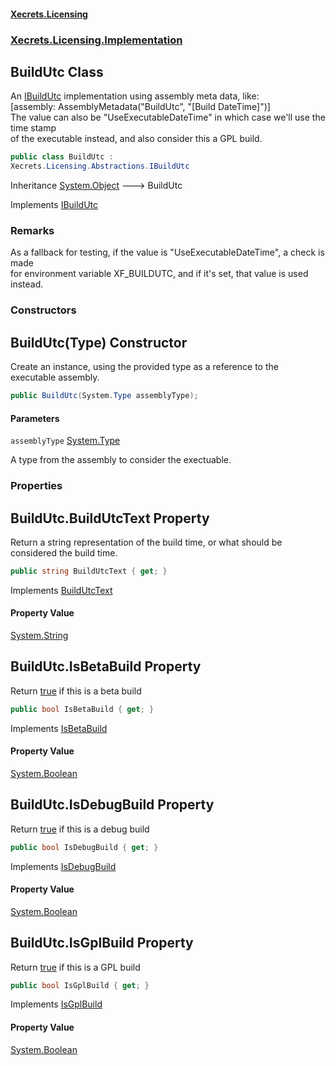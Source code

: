 #### [Xecrets.Licensing](index.md 'index')
### [Xecrets.Licensing.Implementation](Xecrets.Licensing.Implementation.md 'Xecrets.Licensing.Implementation')

## BuildUtc Class

An [IBuildUtc](Xecrets.Licensing.Abstractions.IBuildUtc.md 'Xecrets.Licensing.Abstractions.IBuildUtc') implementation using assembly meta data, like:  
[assembly: AssemblyMetadata("BuildUtc", "[Build DateTime]")]  
The value can also be "UseExecutableDateTime" in which case we'll use the time stamp  
of the executable instead, and also consider this a GPL build.

```csharp
public class BuildUtc :
Xecrets.Licensing.Abstractions.IBuildUtc
```

Inheritance [System.Object](https://docs.microsoft.com/en-us/dotnet/api/System.Object 'System.Object') &#129106; BuildUtc

Implements [IBuildUtc](Xecrets.Licensing.Abstractions.IBuildUtc.md 'Xecrets.Licensing.Abstractions.IBuildUtc')

### Remarks
As a fallback for testing, if the value is "UseExecutableDateTime", a check is made  
for environment variable XF_BUILDUTC, and if it's set, that value is used instead.
### Constructors

<a name='Xecrets.Licensing.Implementation.BuildUtc.BuildUtc(System.Type)'></a>

## BuildUtc(Type) Constructor

Create an instance, using the provided type as a reference to the executable assembly.

```csharp
public BuildUtc(System.Type assemblyType);
```
#### Parameters

<a name='Xecrets.Licensing.Implementation.BuildUtc.BuildUtc(System.Type).assemblyType'></a>

`assemblyType` [System.Type](https://docs.microsoft.com/en-us/dotnet/api/System.Type 'System.Type')

A type from the assembly to consider the exectuable.
### Properties

<a name='Xecrets.Licensing.Implementation.BuildUtc.BuildUtcText'></a>

## BuildUtc.BuildUtcText Property

Return a string representation of the build time, or what should be considered the build time.

```csharp
public string BuildUtcText { get; }
```

Implements [BuildUtcText](Xecrets.Licensing.Abstractions.IBuildUtc.md#Xecrets.Licensing.Abstractions.IBuildUtc.BuildUtcText 'Xecrets.Licensing.Abstractions.IBuildUtc.BuildUtcText')

#### Property Value
[System.String](https://docs.microsoft.com/en-us/dotnet/api/System.String 'System.String')

<a name='Xecrets.Licensing.Implementation.BuildUtc.IsBetaBuild'></a>

## BuildUtc.IsBetaBuild Property

Return [true](https://docs.microsoft.com/en-us/dotnet/csharp/language-reference/builtin-types/bool 'https://docs.microsoft.com/en-us/dotnet/csharp/language-reference/builtin-types/bool') if this is a beta build

```csharp
public bool IsBetaBuild { get; }
```

Implements [IsBetaBuild](Xecrets.Licensing.Abstractions.IBuildUtc.md#Xecrets.Licensing.Abstractions.IBuildUtc.IsBetaBuild 'Xecrets.Licensing.Abstractions.IBuildUtc.IsBetaBuild')

#### Property Value
[System.Boolean](https://docs.microsoft.com/en-us/dotnet/api/System.Boolean 'System.Boolean')

<a name='Xecrets.Licensing.Implementation.BuildUtc.IsDebugBuild'></a>

## BuildUtc.IsDebugBuild Property

Return [true](https://docs.microsoft.com/en-us/dotnet/csharp/language-reference/builtin-types/bool 'https://docs.microsoft.com/en-us/dotnet/csharp/language-reference/builtin-types/bool') if this is a debug build

```csharp
public bool IsDebugBuild { get; }
```

Implements [IsDebugBuild](Xecrets.Licensing.Abstractions.IBuildUtc.md#Xecrets.Licensing.Abstractions.IBuildUtc.IsDebugBuild 'Xecrets.Licensing.Abstractions.IBuildUtc.IsDebugBuild')

#### Property Value
[System.Boolean](https://docs.microsoft.com/en-us/dotnet/api/System.Boolean 'System.Boolean')

<a name='Xecrets.Licensing.Implementation.BuildUtc.IsGplBuild'></a>

## BuildUtc.IsGplBuild Property

Return [true](https://docs.microsoft.com/en-us/dotnet/csharp/language-reference/builtin-types/bool 'https://docs.microsoft.com/en-us/dotnet/csharp/language-reference/builtin-types/bool') if this is a GPL build

```csharp
public bool IsGplBuild { get; }
```

Implements [IsGplBuild](Xecrets.Licensing.Abstractions.IBuildUtc.md#Xecrets.Licensing.Abstractions.IBuildUtc.IsGplBuild 'Xecrets.Licensing.Abstractions.IBuildUtc.IsGplBuild')

#### Property Value
[System.Boolean](https://docs.microsoft.com/en-us/dotnet/api/System.Boolean 'System.Boolean')